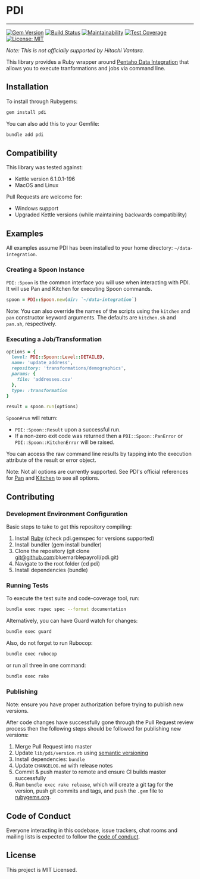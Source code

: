 # PDI

---

[![Gem Version](https://badge.fury.io/rb/pdi.svg)](https://badge.fury.io/rb/pdi) [![Build Status](https://travis-ci.org/bluemarblepayroll/pdi.svg?branch=master)](https://travis-ci.org/bluemarblepayroll/pdi) [![Maintainability](https://api.codeclimate.com/v1/badges/955e491a34465360bf64/maintainability)](https://codeclimate.com/github/bluemarblepayroll/pdi/maintainability) [![Test Coverage](https://api.codeclimate.com/v1/badges/955e491a34465360bf64/test_coverage)](https://codeclimate.com/github/bluemarblepayroll/pdi/test_coverage) [![License: MIT](https://img.shields.io/badge/License-MIT-yellow.svg)](https://opensource.org/licenses/MIT)

*Note: This is not officially supported by Hitachi Vantara.*

This library provides a Ruby wrapper around [Pentaho Data Integration](https://www.hitachivantara.com/en-us/products/data-management-analytics/pentaho-platform/pentaho-data-integration.html) that allows you to execute tranformations and jobs via command line.

## Installation

To install through Rubygems:

````bash
gem install pdi
````

You can also add this to your Gemfile:

````bash
bundle add pdi
````

## Compatibility

This library was tested against:

* Kettle version 6.1.0.1-196
* MacOS and Linux

Pull Requests are welcome for:

* Windows support
* Upgraded Kettle versions (while maintaining backwards compatibility)

## Examples

All examples assume PDI has been installed to your home directory: `~/data-integration`.

### Creating a Spoon Instance

`PDI::Spoon` is the common interface you will use when interacting with PDI.  It will use Pan and Kitchen for executing Spoon commands.

```ruby
spoon = PDI::Spoon.new(dir: `~/data-integration`)
```

Note: You can also override the names of the scripts using the `kitchen` and `pan` constructor keyword arguments.  The defaults are `kitchen.sh` and `pan.sh`, respectively.

### Executing a Job/Transformation

```ruby
options = {
  level: PDI::Spoon::Level::DETAILED,
  name: 'update_address',
  repository: 'transformations/demographics',
  params: {
    file: 'addresses.csv'
  },
  type: :transformation
}

result = spoon.run(options)
```

`Spoon#run` will return:

* `PDI::Spoon::Result` upon a successful run.
* If a non-zero exit code was returned then a `PDI::Spoon::PanError` or `PDI::Spoon::KitchenError` will be raised.

You can access the raw command line results by tapping into the execution attribute of the result or error object.

Note: Not all options are currently supported.  See PDI's official references for [Pan](https://help.pentaho.com/Documentation/6.1/0L0/0Y0/070/000) and [Kitchen](https://help.pentaho.com/Documentation/6.1/0L0/0Y0/070/010) to see all options.

## Contributing

### Development Environment Configuration

Basic steps to take to get this repository compiling:

1. Install [Ruby](https://www.ruby-lang.org/en/documentation/installation/) (check pdi.gemspec for versions supported)
2. Install bundler (gem install bundler)
3. Clone the repository (git clone git@github.com:bluemarblepayroll/pdi.git)
4. Navigate to the root folder (cd pdi)
5. Install dependencies (bundle)

### Running Tests

To execute the test suite and code-coverage tool, run:

````bash
bundle exec rspec spec --format documentation
````

Alternatively, you can have Guard watch for changes:

````bash
bundle exec guard
````

Also, do not forget to run Rubocop:

````bash
bundle exec rubocop
````

or run all three in one command:

````bash
bundle exec rake
````

### Publishing

Note: ensure you have proper authorization before trying to publish new versions.

After code changes have successfully gone through the Pull Request review process then the following steps should be followed for publishing new versions:

1. Merge Pull Request into master
2. Update `lib/pdi/version.rb` using [semantic versioning](https://semver.org/)
3. Install dependencies: `bundle`
4. Update `CHANGELOG.md` with release notes
5. Commit & push master to remote and ensure CI builds master successfully
6. Run `bundle exec rake release`, which will create a git tag for the version, push git commits and tags, and push the `.gem` file to [rubygems.org](https://rubygems.org).

## Code of Conduct

Everyone interacting in this codebase, issue trackers, chat rooms and mailing lists is expected to follow the [code of conduct](https://github.com/bluemarblepayroll/pdi/blob/master/CODE_OF_CONDUCT.md).

## License

This project is MIT Licensed.
